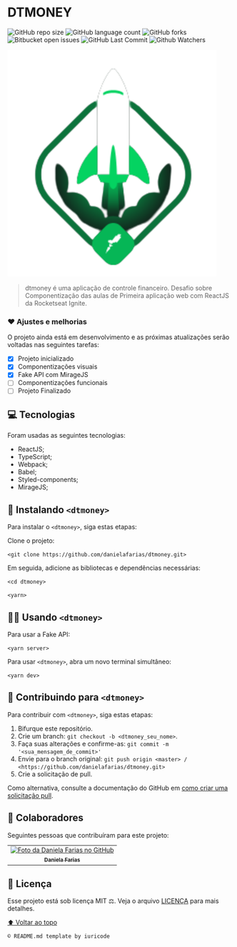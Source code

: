 # DTMONEY

![GitHub repo size](https://img.shields.io/github/repo-size/danielafarias/dtmoney?style=for-the-badge)
![GitHub language count](https://img.shields.io/github/languages/count/danielafarias/dtmoney?style=for-the-badge)
![GitHub forks](https://img.shields.io/chocolatey/dt/dtmoney?style=for-the-badge)
![Bitbucket open issues](https://img.shields.io/bitbucket/issues/danielafarias/dtmoney?style=for-the-badge)
![GitHub Last Commit](https://img.shields.io/github/last-commit/danielafarias/dtmoney?style=for-the-badge)
![Github Watchers](https://img.shields.io/github/watchers/danielafarias/dtmoney?style=for-the-badge)

![dtmoney](https://raw.githubusercontent.com/tavareshenrique/ignite-reactjs/a11afefe824866f24dd3f9e1cc6e6e9530376ad1/%40assets/img/logo.svg)


> dtmoney é uma aplicação de controle financeiro. Desafio sobre Componentização das aulas de Primeira aplicação web com ReactJS da Rocketseat Ignite.

### ❤️ Ajustes e melhorias

O projeto ainda está em desenvolvimento e as próximas atualizações serão voltadas nas seguintes tarefas:

- [x] Projeto inicializado
- [x] Componentizações visuais
- [x] Fake API com MirageJS
- [ ] Componentizações funcionais
- [ ] Projeto Finalizado

## 💻 Tecnologias

Foram usadas as seguintes tecnologias:

- ReactJS;
- TypeScript;
- Webpack;
- Babel;
- Styled-components;
- MirageJS;

## 🚀 Instalando `<dtmoney>`

Para instalar o `<dtmoney>`, siga estas etapas:

Clone o projeto:
```
<git clone https://github.com/danielafarias/dtmoney.git>
```
Em seguida, adicione as bibliotecas e dependências necessárias:
```
<cd dtmoney>
```
```
<yarn>
```

## 🧑‍💻 Usando `<dtmoney>`
Para usar a Fake API:

```
<yarn server>
```

Para usar `<dtmoney>`, abra um novo terminal simultâneo:

```
<yarn dev>
```

## 💌 Contribuindo para `<dtmoney>`

Para contribuir com `<dtmoney>`, siga estas etapas:

1. Bifurque este repositório.
2. Crie um branch: `git checkout -b <dtmoney_seu_nome>`.
3. Faça suas alterações e confirme-as: `git commit -m '<sua_mensagem_de_commit>'`
4. Envie para o branch original: `git push origin <master> / <https://github.com/danielafarias/dtmoney.git>`
5. Crie a solicitação de pull.

Como alternativa, consulte a documentação do GitHub em [como criar uma solicitação pull](https://help.github.com/en/github/collaborating-with-issues-and-pull-requests/creating-a-pull-request).

## 🤝 Colaboradores

Seguintes pessoas que contribuíram para este projeto:

<table>
  <tr>
    <td align="center">
      <a href="https://github.com/danielafarias">
        <img src="https://avatars.githubusercontent.com/u/79869120?v=4" width="100px;" alt="Foto da Daniela Farias no GitHub"/><br>
        <sub>
          <b>Daniela Farias</b>
        </sub>
      </a>
    </td>
    
  </tr>
</table>

## 📃 Licença

Esse projeto está sob licença MIT ⚖️. Veja o arquivo [LICENÇA](LICENSE.md) para mais detalhes.

[⬆ Voltar ao topo](#dtmoney)<br>

```
© README.md template by iuricode
```
